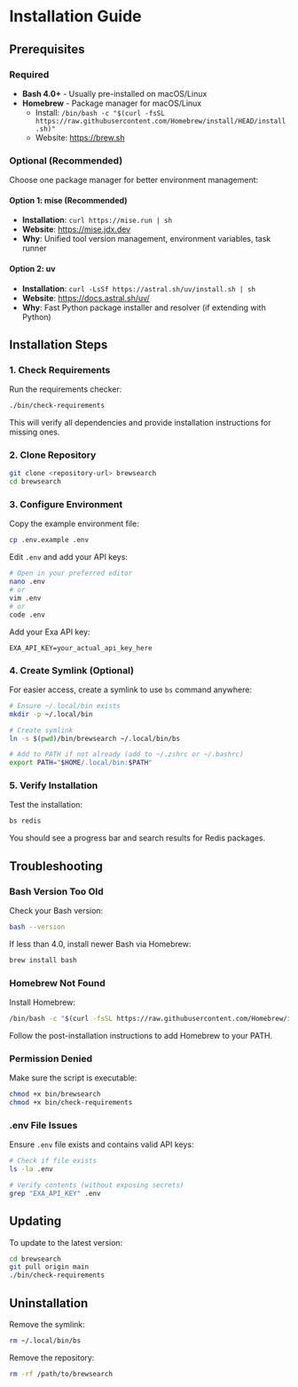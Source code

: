 # Installation Guide

## Prerequisites

### Required
- **Bash 4.0+** - Usually pre-installed on macOS/Linux
- **Homebrew** - Package manager for macOS/Linux
  - Install: `/bin/bash -c "$(curl -fsSL https://raw.githubusercontent.com/Homebrew/install/HEAD/install.sh)"`
  - Website: https://brew.sh

### Optional (Recommended)
Choose one package manager for better environment management:

#### Option 1: mise (Recommended)
- **Installation**: `curl https://mise.run | sh`
- **Website**: https://mise.jdx.dev
- **Why**: Unified tool version management, environment variables, task runner

#### Option 2: uv
- **Installation**: `curl -LsSf https://astral.sh/uv/install.sh | sh`
- **Website**: https://docs.astral.sh/uv/
- **Why**: Fast Python package installer and resolver (if extending with Python)

## Installation Steps

### 1. Check Requirements

Run the requirements checker:
```bash
./bin/check-requirements
```

This will verify all dependencies and provide installation instructions for missing ones.

### 2. Clone Repository

```bash
git clone <repository-url> brewsearch
cd brewsearch
```

### 3. Configure Environment

Copy the example environment file:
```bash
cp .env.example .env
```

Edit `.env` and add your API keys:
```bash
# Open in your preferred editor
nano .env
# or
vim .env
# or
code .env
```

Add your Exa API key:
```
EXA_API_KEY=your_actual_api_key_here
```

### 4. Create Symlink (Optional)

For easier access, create a symlink to use `bs` command anywhere:

```bash
# Ensure ~/.local/bin exists
mkdir -p ~/.local/bin

# Create symlink
ln -s $(pwd)/bin/brewsearch ~/.local/bin/bs

# Add to PATH if not already (add to ~/.zshrc or ~/.bashrc)
export PATH="$HOME/.local/bin:$PATH"
```

### 5. Verify Installation

Test the installation:
```bash
bs redis
```

You should see a progress bar and search results for Redis packages.

## Troubleshooting

### Bash Version Too Old

Check your Bash version:
```bash
bash --version
```

If less than 4.0, install newer Bash via Homebrew:
```bash
brew install bash
```

### Homebrew Not Found

Install Homebrew:
```bash
/bin/bash -c "$(curl -fsSL https://raw.githubusercontent.com/Homebrew/install/HEAD/install.sh)"
```

Follow the post-installation instructions to add Homebrew to your PATH.

### Permission Denied

Make sure the script is executable:
```bash
chmod +x bin/brewsearch
chmod +x bin/check-requirements
```

### .env File Issues

Ensure `.env` file exists and contains valid API keys:
```bash
# Check if file exists
ls -la .env

# Verify contents (without exposing secrets)
grep "EXA_API_KEY" .env
```

## Updating

To update to the latest version:
```bash
cd brewsearch
git pull origin main
./bin/check-requirements
```

## Uninstallation

Remove the symlink:
```bash
rm ~/.local/bin/bs
```

Remove the repository:
```bash
rm -rf /path/to/brewsearch
```

